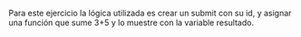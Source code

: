 Para este ejercicio la lógica utilizada es crear un submit con su id, y asignar una función que sume 3+5 y lo muestre con la variable resultado.